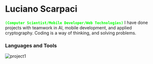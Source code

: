 # Luciano Scarpaci
<span
style="color: #00FF00">
**`(Computer Scientist/Mobile Developer/Web Technologies)`**
</span>
I have done projects with teamwork in AI, mobile development, and applied cryptography.
Coding is a way of thinking, and solving problems.

### Languages and Tools
<a align="left">
    <img alt="project1" title="this is my title"
    src=>
